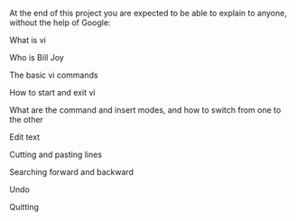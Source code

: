 At the end of this project you are expected to be able to explain to anyone, without the help of Google:

What is vi

Who is Bill Joy

The basic vi commands

How to start and exit vi

What are the command and insert modes, and how to switch from one to the other

Edit text

Cutting and pasting lines

Searching forward and backward

Undo

Quitting
